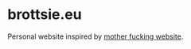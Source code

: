 brottsie.eu
===========

Personal website inspired by [mother fucking website](http://motherfuckingwebsite.com/).
